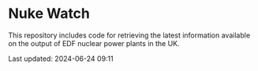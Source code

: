 # Nuke Watch

This repository includes code for retrieving the latest information available on the output of EDF nuclear power plants in the UK.

Last updated: 2024-06-24 09:11